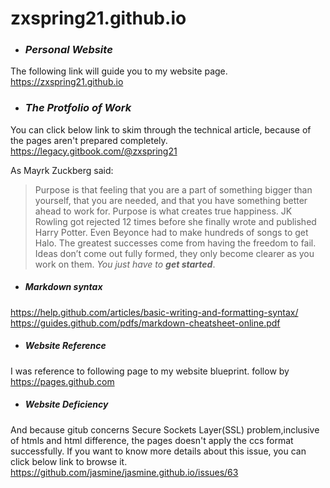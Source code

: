# zxspring21.github.io

* ### *Personal Website*
 The following link will guide you to my website page.
https://zxspring21.github.io

* ### *The Protfolio of Work*
 You can click below link to skim through the technical article, because of the pages aren't prepared completely. 
https://legacy.gitbook.com/@zxspring21

As Mayrk Zuckberg said:
   > Purpose is that feeling that you are a part of something bigger than yourself, that you are needed, and that you have something better ahead to work for. Purpose is what creates true happiness. JK Rowling got rejected 12 times before she finally wrote and published Harry Potter. Even Beyonce had to make hundreds of songs to get Halo. The greatest successes come from having the freedom to fail. Ideas don’t come out fully formed, they only become clearer as you work on them. *You just have to **get started***.
   
 * ##### Markdown syntax
https://help.github.com/articles/basic-writing-and-formatting-syntax/
https://guides.github.com/pdfs/markdown-cheatsheet-online.pdf

 * ##### Website Reference 
I was reference to following page to my website blueprint.
follow by https://pages.github.com

 * ##### Website Deficiency
And because gitub concerns Secure Sockets Layer(SSL) problem,inclusive of htmls and html difference, the pages doesn't apply the ccs format successfully.
If you want to know more details about this issue, you can click below link to browse it.
https://github.com/jasmine/jasmine.github.io/issues/63
